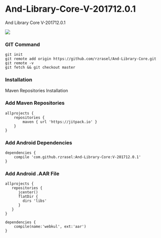 # And-Library-Core-V-201712.0.1
And Library Core V-201712.0.1

[![](https://jitpack.io/v/rzrasel/And-Library-Core.svg)](https://jitpack.io/#rzrasel/And-Library-Core)

### GIT Command
```git_command
git init
git remote add origin https://github.com/rzrasel/And-Library-Core.git
git remote -v
git fetch && git checkout master
```

### Installation
Maven Repositories Installation

### Add Maven Repositories
```maven_repositories
allprojects {
    repositories {
        maven { url 'https://jitpack.io' }
    }
}
```

### Add Android Dependencies
```android_dependencies
dependencies {
    compile 'com.github.rzrasel:And-Library-Core:V-201712.0.1'
}
```

### Add Android .AAR File
```android_repositories
allprojects {
   repositories {
      jcenter()
      flatDir {
        dirs 'libs'
      }
   }
}
```
```android_dependencies
dependencies {
    compile(name:'webkul', ext:'aar')
}
```